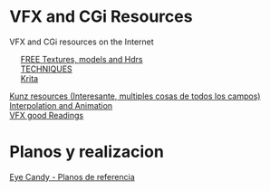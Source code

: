 # VFX and CGi Resources   
VFX and CGi resources on the Internet

&nbsp;&nbsp;&nbsp;&nbsp;  [FREE Textures, models and Hdrs](RESOURCES.md) <br />
&nbsp;&nbsp;&nbsp;&nbsp;  [TECHNIQUES](TECHNIQUES.md) <br />
&nbsp;&nbsp;&nbsp;&nbsp;  [Krita](Krita.md) <br />

[Kunz resources (Interesante, multiples cosas de todos los campos)](https://wiki.johnkunz.com/index.php?title=Resources)   
[Interpolation and Animation](https://kyndinfo.notion.site/Interpolation-and-Animation-44d00edd89bc41d686260d6bfd6a01d9)   
[VFX good Readings](https://github.com/jtomori/vfx_good_night_reading#production)   


# Planos y realizacion   

[Eye Candy - Planos de referencia](https://eyecannndy.com/)
